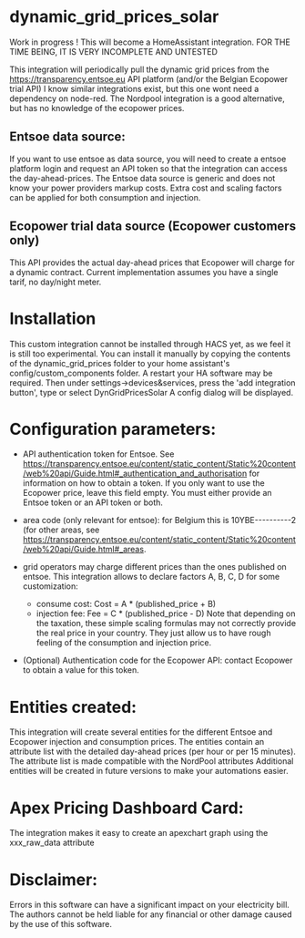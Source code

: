 # dynamic_grid_prices_solar


Work in progress ! This will become a HomeAssistant integration. 
FOR THE TIME BEING, IT IS VERY INCOMPLETE AND UNTESTED

This integration will periodically pull the dynamic grid prices from the https://transparency.entsoe.eu API platform (and/or the Belgian Ecopower trial API)
I know similar integrations exist, but this one wont need a dependency on node-red. The Nordpool integration is a good alternative, but has no knowledge of the ecopower prices.

## Entsoe data source:
If you want to use entsoe as data source, you will need to create a entsoe platform login and request an API token so that the integration can access the day-ahead-prices.
The Entsoe data source is generic and does not know your power providers markup costs. Extra cost and scaling factors can be applied for both consumption and injection.

## Ecopower trial data source (Ecopower customers only)
This API provides the actual day-ahead prices that Ecopower will charge for a dynamic contract.
Current implementation assumes you have a single tarif, no day/night meter.

# Installation
This custom integration cannot be installed through HACS yet, as we feel it is still too experimental.
You can install it manually by copying the contents of the dynamic_grid_prices folder to your home assistant's config/custom_components folder. A restart your HA software may be required.
Then under settings->devices&services, press the 'add integration button', type or select DynGridPricesSolar 
A config dialog will be displayed.

# Configuration parameters:
- API authentication token for Entsoe. See https://transparency.entsoe.eu/content/static_content/Static%20content/web%20api/Guide.html#_authentication_and_authorisation for information on how to obtain a token. If you only want to use the Ecopower price, leave this field empty. You must either provide an Entsoe token or an API token or both.
- area code (only relevant for entsoe): for Belgium this is 10YBE----------2 (for other areas, see https://transparency.entsoe.eu/content/static_content/Static%20content/web%20api/Guide.html#_areas.
- grid operators may charge different prices than the ones published on entsoe. This integration allows to declare factors A, B, C, D for some customization:
  - consume cost: Cost = A * (published_price + B)
  - injection fee:  Fee = C * (published_price - D)
Note that depending on the taxation, these simple scaling formulas may not correctly provide the real price in your country. They just allow us to have rough feeling of the consumption and injection price.

- (Optional) Authentication code for the Ecopower API: contact Ecopower to obtain a value for this token.


# Entities created:
This integration will create several entities for the different Entsoe and Ecopower injection and consumption prices.
The entities contain an attribute list with the detailed day-ahead prices (per hour or per 15 minutes).
The attribute list is made compatible with the NordPool attributes
Additional entities will be created in future versions to make your automations easier.

# Apex Pricing Dashboard Card:
The integration makes it easy to create an apexchart graph using the xxx_raw_data attribute




# Disclaimer:
 Errors in this software can have a significant impact on your electricity bill.
 The authors cannot be held liable for any financial or other damage caused by the use of this software. 
